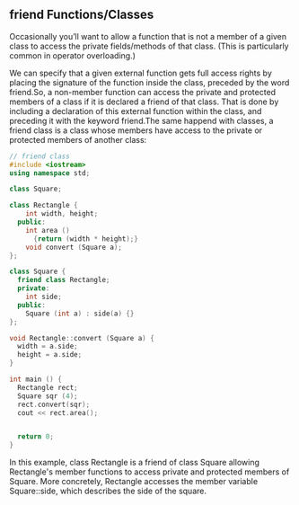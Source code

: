 ## friend Functions/Classes

Occasionally you’ll want to allow a function that is not a member of a given class to access the
private fields/methods of that class. (This is particularly common in operator overloading.)

We can specify that a given external function gets full access rights by placing the signature
of the function inside the class, preceded by the word friend.So, a non-member function can access the private and protected members of a class if it is declared a friend of that class. That is done by including a declaration of this external function within the class, and preceding it with the keyword friend.The same happend with classes, a friend class is a class whose members have access to the private or protected members of another class:


```cpp
// friend class
#include <iostream>
using namespace std;

class Square;

class Rectangle {
    int width, height;
  public:
    int area ()
      {return (width * height);}
    void convert (Square a);
};

class Square {
  friend class Rectangle;
  private:
    int side;
  public:
    Square (int a) : side(a) {}
};

void Rectangle::convert (Square a) {
  width = a.side;
  height = a.side;
}

int main () {
  Rectangle rect;
  Square sqr (4);
  rect.convert(sqr);
  cout << rect.area();


  return 0;
}
```
In this example, class Rectangle is a friend of class Square allowing Rectangle's member functions to access private and protected members of Square. More concretely, Rectangle accesses the member variable Square::side, which describes the side of the square.
